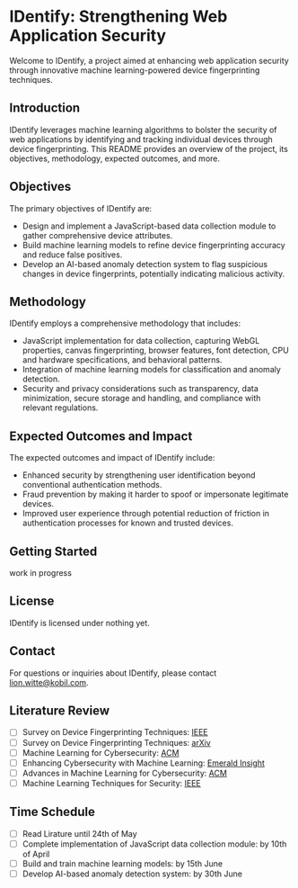 # IDentify: Strengthening Web Application Security

Welcome to IDentify, a project aimed at enhancing web application security through innovative machine learning-powered device fingerprinting techniques.

## Introduction

IDentify leverages machine learning algorithms to bolster the security of web applications by identifying and tracking individual devices through device fingerprinting. This README provides an overview of the project, its objectives, methodology, expected outcomes, and more.

## Objectives

The primary objectives of IDentify are:
- Design and implement a JavaScript-based data collection module to gather comprehensive device attributes.
- Build machine learning models to refine device fingerprinting accuracy and reduce false positives.
- Develop an AI-based anomaly detection system to flag suspicious changes in device fingerprints, potentially indicating malicious activity.

## Methodology

IDentify employs a comprehensive methodology that includes:
- JavaScript implementation for data collection, capturing WebGL properties, canvas fingerprinting, browser features, font detection, CPU and hardware specifications, and behavioral patterns.
- Integration of machine learning models for classification and anomaly detection.
- Security and privacy considerations such as transparency, data minimization, secure storage and handling, and compliance with relevant regulations.

## Expected Outcomes and Impact

The expected outcomes and impact of IDentify include:
- Enhanced security by strengthening user identification beyond conventional authentication methods.
- Fraud prevention by making it harder to spoof or impersonate legitimate devices.
- Improved user experience through potential reduction of friction in authentication processes for known and trusted devices.

## Getting Started

work in progress

## License

IDentify is licensed under nothing yet.

## Contact

For questions or inquiries about IDentify, please contact [lion.witte@kobil.com](mailto:lion.witte@kobil.com).

## Literature Review

- [ ] Survey on Device Fingerprinting Techniques: [IEEE](https://ieeexplore.ieee.org/abstract/document/9519502)
- [ ] Survey on Device Fingerprinting Techniques: [arXiv](https://arxiv.org/abs/1905.01051)
- [ ] Machine Learning for Cybersecurity: [ACM](https://dl.acm.org/doi/abs/10.1145/3386040?casa_token=027mVneiDnwAAAAA:MnDDy8r-IfQwmX69w4iuJZQo2Ow8EG__mWksXG2W5ttQ-ycGeb3PHSP2qTlpCTNmQCxo8LyT4eM)
- [ ] Enhancing Cybersecurity with Machine Learning: [Emerald Insight](https://www.emerald.com/insight/content/doi/10.1108/JIC-04-2019-0067/full/html?casa_token=3GomGpyTYG0AAAAA:DHZzDpRn-wGuWNLt6pk3fVKcwCiIwjrgQoM7Dp67g5MjAnCTE68ub8E5oOKQzu5U-FTp5cOHk6XUG6C5Gjf0G08KcNUqK8GSSBlGjpPtKj8Ztih1Og)
- [ ] Advances in Machine Learning for Cybersecurity: [ACM](https://dl.acm.org/doi/abs/10.1145/3243734.3243768)
- [ ] Machine Learning Techniques for Security: [IEEE](https://ieeexplore.ieee.org/abstract/document/10431413)

## Time Schedule

- [ ] Read Lirature until 24th of May
- [ ] Complete implementation of JavaScript data collection module: by 10th of April
- [ ] Build and train machine learning models: by 15th June
- [ ] Develop AI-based anomaly detection system: by 30th June
